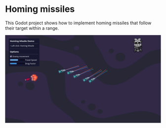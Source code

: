 # Homing missiles

This Godot project shows how to implement homing missiles that follow their target within a range.

![](homing-missiles-screenshot.png)

<!-- TODO: link to library -->
<!-- For a detailed guide to get you started with saving and loading in Godot, check out the GDQuest Library: [Saving and loading games in Godot 4 (with resources)](https://gdquest.com/library/save_game_godot4/) -->
